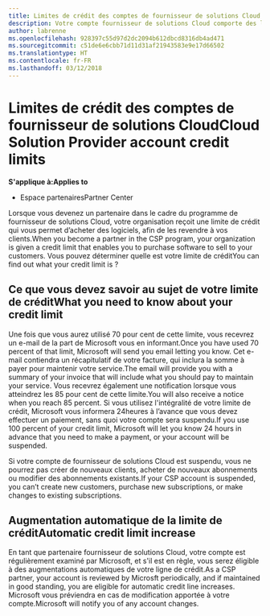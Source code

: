 ```yaml
---
title: Limites de crédit des comptes de fournisseur de solutions Cloud | Espace partenaires
description: Votre compte fournisseur de solutions Cloud comporte des limites de crédit
author: labrenne
ms.openlocfilehash: 928397c55d97d2dc2094b612dbcd8316db4ad471
ms.sourcegitcommit: c51de6e6cbb71d11d31af21943583e9e17d66502
ms.translationtype: HT
ms.contentlocale: fr-FR
ms.lasthandoff: 03/12/2018
---
```

# <a name="cloud-solution-provider-account-credit-limits"></a><span data-ttu-id="fe164-103">Limites de crédit des comptes de fournisseur de solutions Cloud</span><span class="sxs-lookup"><span data-stu-id="fe164-103">Cloud Solution Provider account credit limits</span></span>

**<span data-ttu-id="fe164-104">S'applique à:</span><span class="sxs-lookup"><span data-stu-id="fe164-104">Applies to</span></span>**

- <span data-ttu-id="fe164-105">Espace partenaires</span><span class="sxs-lookup"><span data-stu-id="fe164-105">Partner Center</span></span>

<span data-ttu-id="fe164-106">Lorsque vous devenez un partenaire dans le cadre du programme de fournisseur de solutions Cloud, votre organisation reçoit une limite de crédit qui vous permet d’acheter des logiciels, afin de les revendre à vos clients.</span><span class="sxs-lookup"><span data-stu-id="fe164-106">When you become a partner in the CSP program, your organization is given a credit limit that enables you to purchase software to sell to your customers.</span></span> <span data-ttu-id="fe164-107">Vous pouvez déterminer quelle est votre limite de crédit</span><span class="sxs-lookup"><span data-stu-id="fe164-107">You can find out what your credit limit is ?</span></span>

## <a name="what-you-need-to-know-about-your-credit-limit"></a><span data-ttu-id="fe164-108">Ce que vous devez savoir au sujet de votre limite de crédit</span><span class="sxs-lookup"><span data-stu-id="fe164-108">What you need to know about your credit limit</span></span> 

<span data-ttu-id="fe164-109">Une fois que vous aurez utilisé 70 pour cent de cette limite, vous recevrez un e-mail de la part de Microsoft vous en informant.</span><span class="sxs-lookup"><span data-stu-id="fe164-109">Once you have used 70 percent of that limit, Microsoft will send you email letting you know.</span></span> <span data-ttu-id="fe164-110">Cet e-mail contiendra un récapitulatif de votre facture, qui inclura la somme à payer pour maintenir votre service.</span><span class="sxs-lookup"><span data-stu-id="fe164-110">The email will provide you with a summary of your invoice that will include what you should pay to maintain your service.</span></span> <span data-ttu-id="fe164-111">Vous recevrez également une notification lorsque vous atteindrez les 85 pour cent de cette limite.</span><span class="sxs-lookup"><span data-stu-id="fe164-111">You will also receive a notice when you reach 85 percent.</span></span> <span data-ttu-id="fe164-112">Si vous utilisez l'intégralité de votre limite de crédit, Microsoft vous informera 24heures à l’avance que vous devez effectuer un paiement, sans quoi votre compte sera suspendu.</span><span class="sxs-lookup"><span data-stu-id="fe164-112">If you use 100 percent of your credit limit, Microsoft will let you know 24 hours in advance that you need to make a payment, or your account will be suspended.</span></span> 

<span data-ttu-id="fe164-113">Si votre compte de fournisseur de solutions Cloud est suspendu, vous ne pourrez pas créer de nouveaux clients, acheter de nouveaux abonnements ou modifier des abonnements existants.</span><span class="sxs-lookup"><span data-stu-id="fe164-113">If your CSP account is suspended, you can’t create new customers, purchase new subscriptions, or make changes to existing subscriptions.</span></span>

## <a name="automatic-credit-limit-increase"></a><span data-ttu-id="fe164-114">Augmentation automatique de la limite de crédit</span><span class="sxs-lookup"><span data-stu-id="fe164-114">Automatic credit limit increase</span></span>

<span data-ttu-id="fe164-115">En tant que partenaire fournisseur de solutions Cloud, votre compte est régulièrement examiné par Microsoft, et s'il est en règle, vous serez éligible à des augmentations automatiques de votre ligne de crédit.</span><span class="sxs-lookup"><span data-stu-id="fe164-115">As a CSP partner, your account is reviewed by Microsft periodically, and if maintained in good standing, you are eligible for automatic credit line increases.</span></span> <span data-ttu-id="fe164-116">Microsoft vous préviendra en cas de modification apportée à votre compte.</span><span class="sxs-lookup"><span data-stu-id="fe164-116">Microsoft will notify you of any account changes.</span></span>